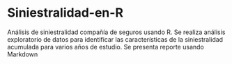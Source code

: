 # Siniestralidad-en-R
Análisis de siniestralidad compañía de seguros usando R. Se realiza análisis exploratorio de datos para identificar las características de la siniestralidad acumulada para varios años de estudio.
Se presenta reporte usando Markdown
